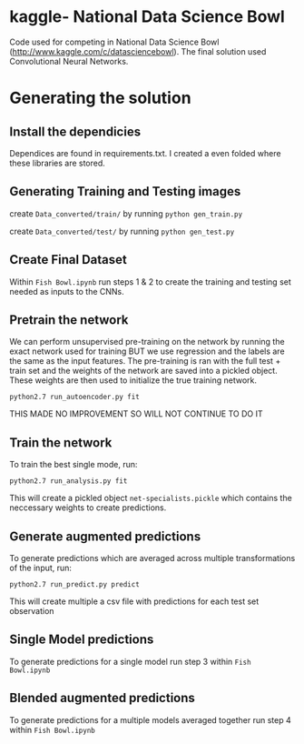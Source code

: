 kaggle- National Data Science Bowl
==============

Code used for competing in National Data Science Bowl (http://www.kaggle.com/c/datasciencebowl).
The final solution used Convolutional Neural Networks.

Generating the solution
========


Install the dependicies
-----------

Dependices are found in requirements.txt.
I created a even folded where these libraries are stored.


Generating Training and Testing images
------------------------

create ```Data_converted/train/``` by running ```python gen_train.py```

create ```Data_converted/test/``` by running ```python gen_test.py```


Create Final Dataset
-------------------------

Within ```Fish Bowl.ipynb``` run steps 1 & 2 to create the training and testing set needed as inputs to the CNNs.


Pretrain the network
---------------------

We can perform unsupervised pre-training on the network by running the exact network used for training BUT we use regression and the labels are the same as the input features. The pre-training is ran with the full test + train set and the weights of the network are saved into a pickled object. These weights are then used to initialize the true training network.  

```python2.7 run_autoencoder.py fit```

THIS MADE NO IMPROVEMENT SO WILL NOT CONTINUE TO DO IT

Train the network
--------------------

To train the best single mode, run:

```python2.7 run_analysis.py fit```

This will create a pickled object ```net-specialists.pickle``` which contains the neccessary weights to create predictions. 


Generate augmented predictions
----------------------------

To generate predictions which are averaged across multiple transformations of the input, run:

```python2.7 run_predict.py predict```

This will create multiple a csv file with predictions for each test set observation


Single Model predictions
----------------------

To generate predictions for a single model run step 3 within ```Fish Bowl.ipynb```

Blended augmented predictions
---------------------------

To generate predictions for a multiple models averaged together run step 4 within ```Fish Bowl.ipynb```


